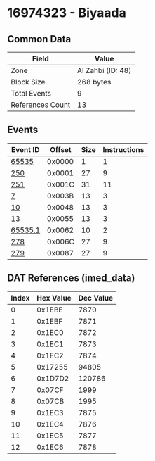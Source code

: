 # 16974323 - Biyaada

## Common Data

| Field            | Value             |
|------------------|-------------------|
| Zone             | Al Zahbi (ID: 48) |
| Block Size       | 268 bytes         |
| Total Events     | 9                 |
| References Count | 13                |

## Events

| Event ID                | Offset   |   Size |   Instructions |
|-------------------------|----------|--------|----------------|
| [65535](./65535.md)     | 0x0000   |      1 |              1 |
| [250](./250.md)         | 0x0001   |     27 |              9 |
| [251](./251.md)         | 0x001C   |     31 |             11 |
| [7](./7.md)             | 0x003B   |     13 |              3 |
| [10](./10.md)           | 0x0048   |     13 |              3 |
| [13](./13.md)           | 0x0055   |     13 |              3 |
| [65535.1](./65535.1.md) | 0x0062   |     10 |              2 |
| [278](./278.md)         | 0x006C   |     27 |              9 |
| [279](./279.md)         | 0x0087   |     27 |              9 |

## DAT References (imed_data)

|   Index | Hex Value   |   Dec Value |
|---------|-------------|-------------|
|       0 | 0x1EBE      |        7870 |
|       1 | 0x1EBF      |        7871 |
|       2 | 0x1EC0      |        7872 |
|       3 | 0x1EC1      |        7873 |
|       4 | 0x1EC2      |        7874 |
|       5 | 0x17255     |       94805 |
|       6 | 0x1D7D2     |      120786 |
|       7 | 0x07CF      |        1999 |
|       8 | 0x07CB      |        1995 |
|       9 | 0x1EC3      |        7875 |
|      10 | 0x1EC4      |        7876 |
|      11 | 0x1EC5      |        7877 |
|      12 | 0x1EC6      |        7878 |

